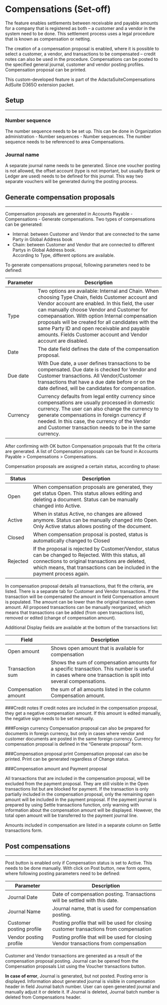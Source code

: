 # Compensations (Set-off)

The feature enables settlements between receivable and payable amounts for a company that is registered as both – a customer and a vendor in the system need to be done. This settlement process uses a legal procedure that is known as compensation or netting.

The creation of a compensation proposal is enabled, where it is possible to select a customer, a vendor, and transactions to be compensated – credit notes can also be used in the procedure. Compensations can be posted to the specified general journal, customer and vendor posting profiles. Compensation proposal can be printed.

This custom-developed feature is part of the AdactaSuiteCompensations AdSuite D365O extension packet.

## **Setup**
---

### Number sequence

The number sequence needs to be set up. This can be done in Organization administration - Number sequences - Number sequences. The number sequence needs to be referenced to area Compensations. 
 
### Journal name

A separate journal name needs to be generated. Since one voucher posting is not allowed, the offset account (type is not important, but usually Bank or Ledger are used) needs to be defined for this journal. This way two separate vouchers will be generated during the posting process.
 
## **Generate compensation proposals**
---

Compensation proposals are generated in Accounts Payable - Compensations - Generate compensations. Two types of compensations can be generated: 
   - Internal: between Customer and Vendor that are connected to the same Party in Global Address book
   - Chain: between Customer and Vendor that are connected to different Partys in Global Address book.  
According to Type, different options are available. 

To generate compensations proposal, following parameters need to be defined: 

| **Parameter** |**Description**|
|--|--|
|Type  |Two options are available: Internal and Chain. When choosing Type Chain, fields Customer account and Vendor account are enabled. In this field, the user can manually choose Vendor and Customer for comepansation.  With option Internal compensation proposals will be created for all candidates with the same Party ID and open receivable and payable amounts. Fields Customer account and Vendor account are disabled. |
|Date  |The date field defines the date of the compensation proposal.   |
|Due date  |With Due date, a user defines transactions to be compensated. Due date is checked for Vendor and Customer transactions.  All Vendor/Customer transactions that have a due date before or on the date defined, will be candidates for compensation.  |
|Currency  | Currency defaults from legal entity currency since compensations are usually processed in domestic currency.  The user can also change the currency to generate compensations in foreign currency if needed. In this case, the currency of the Vendor and Customer transaction needs to be in the same currency. |

 
After confirming with OK button Compensation proposals that fit the criteria are generated. A list of Compensation proposals can be found in Accounts Payable > Compensations > Compensations.
 

Compensation proposals are assigned a certain status, according to phase: 


|Status|Description  |
|--|--|
|Open  |When compensation proposals are generated, they get status Open. This status allows editing and deleting a document. Status can be manually changed into Active.  |
|Active  |When in status Active, no changes are allowed anymore. Status can be manually changed into Open. Only Active status allows posting of the document.  |
|Closed  |When compensation proposal is posted, status is automatically changed to Closed  |
|Rejected  |If the proposal is rejected by Customer/Vendor, status can be changed to Rejected. With this status, all connections to original transactions are deleted, which means, that transactions can be included in the payment process again.  |

 
In compensation proposal details all transactions, that fit the criteria, are listed. There is a separate tab for Customer and Vendor transactions. If the transaction will be compensated the amount in field Compensation amount is populated. The amount can be lower than the original transaction open amount. All proposed transactions can be manually reorganized, which means that transactions can be added (from open transactions list), removed or edited (change of compensation amount). 


Additional Display fields are available at the bottom of the transactions list: 


|**Field**|**Description**|
|--|--|
|Open amount  |Shows open amount that is available for compensation  |
|Transaction sum  |Shows the sum of compensation amounts for a specific transaction. This number is useful in cases where one transaction is split into several compensations.  |
|Compensation amount  |the sum of all amounts listed in the column Compensation amount.  |

###Credit notes
If credit notes are included in the compensation proposal, they get a negative compensation amount. If this amount is edited manually,  the negative sign needs to be set manually. 

###Foreign currency
Compensation proposal can also be prepared for documents in foreign currency, but only in cases where vendor and customer documents are posted in the same foreign currency. Currency for compensation proposal is defined in the “Generate proposal” form. 

###Compensation proposal print
Compensation proposal can also be printed. Print can be generated regardless of Change status.


###Compensation amount and Payment proposal


All transactions that are included in the compensation proposal, will be excluded from the payment proposal. They are still visible in the Open transactions list but are blocked for payment. If the transaction is only partially included in the compensation proposal, only the remaining open amount will be included in the payment proposal. If the payment journal is prepared by using Settle transactions function, only warning with information about the compensation amount will be displayed. However, the total open amount will be transferred to the payment journal line. 

Amounts included in compensation are listed in a separate column on Settle transactions form. 


 
## **Post compensations**
---

Post button is enabled only if Compensation status is set to Active. This needs to be done manually. With click on Post button, new form opens, where following posting parameters need to be defined: 

|**Parameter**|**Description**  |
|--|--|
|Journal Date | Date of compensation posting. Transactions will be settled with this date.  |
|Journal Name  |Journal name, that is used for compensation posting. |
|Customer posting profile  |Posting profile that will be used for closing customer transactions from compensation |
|Vendor posting profile  |Posting profile that will be used for closing Vendor transactions from compensation |

 
Customer and Vendor transactions are generated as a result of the compensation proposal posting. Journal can be opened from the Compensation proposals List using the Voucher transactions button.

**In case of error**, Journal is generated, but not posted. Posting error is displayed. Information about generated journal is visible in compensation header in field Journal batch number. User can open generated journal and manually adjust it or delete it. If Journal is deleted, Journal batch number is deleted from Compensations header. 
 
